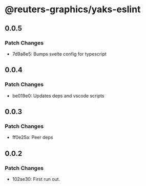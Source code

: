 # @reuters-graphics/yaks-eslint

## 0.0.5

### Patch Changes

- 7d9a8e5: Bumps svelte config for typescript

## 0.0.4

### Patch Changes

- be019e0: Updates deps and vscode scripts

## 0.0.3

### Patch Changes

- ff0e25a: Peer deps

## 0.0.2

### Patch Changes

- 102ae30: First run out.
